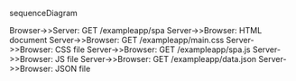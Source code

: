 sequenceDiagram

Browser->>Server: GET /exampleapp/spa
Server->>Browser: HTML document
Server->>Browser: GET /exampleapp/main.css
Server->>Browser: CSS file
Server->>Browser: GET /exampleapp/spa.js
Server->>Browser: JS file
Server->>Browser: GET /exampleapp/data.json
Server->>Browser: JSON file